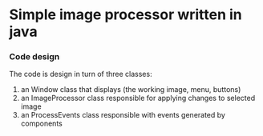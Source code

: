 <h1>Simple image processor written in java</h1>

<h3>Code design</h3>

<p>The code is design in turn of three classes:</p>
<ol>
  <li>an Window class that displays (the working image, menu, buttons)</li>
  <li>an ImageProcessor class responsible for applying changes to selected image</li>
  <li>an ProcessEvents class responsible with events generated by components</li>
</ol>
